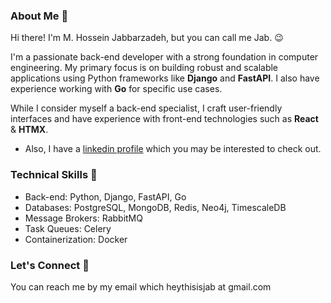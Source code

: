 ### About Me 💬

Hi there! I'm M. Hossein Jabbarzadeh, but you can call me Jab. 😉

I'm a passionate back-end developer with a strong foundation in computer engineering. My primary focus is on building robust and scalable applications using Python frameworks like **Django** and **FastAPI**. I also have experience working with **Go** for specific use cases.

While I consider myself a back-end specialist, I craft user-friendly interfaces and have experience with front-end technologies such as **React** & **HTMX**.
- Also, I have a [linkedin profile](https://linkedin.com/in/thisisjab/) which you may be interested to check out.

### Technical Skills 🎩

- Back-end: Python, Django, FastAPI, Go
- Databases: PostgreSQL, MongoDB, Redis, Neo4j, TimescaleDB
- Message Brokers: RabbitMQ
- Task Queues: Celery
- Containerization: Docker

### Let's Connect 🤙

You can reach me by my email which heythisisjab at gmail.com
